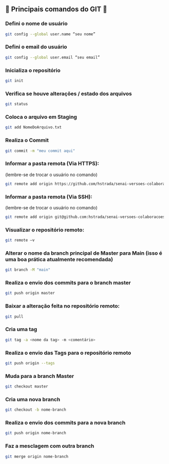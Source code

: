 ## 👑 Principais comandos do GIT 👑

###  Defini o nome de usuário 
```bash
git config --global user.name “seu nome”
```
###  Defini o email do usuário
```bash
git config --global user.email “seu email”
```

###  Inicializa o repositório
```bash
git init
```

###  Verifica se houve alterações / estado dos arquivos
```bash
git status
```
###  Coloca o arquivo em Staging
```bash
git add NomeDoArquivo.txt
```
###  Realiza o Commit
```bash
git commit -m "meu commit aqui" 
```
### Informar a pasta remota (Via HTTPS):
(lembre-se de trocar o usuário no comando)
```bash
git remote add origin https://github.com/hstrada/senai-versoes-colaboracoes.git
```
### Informar a pasta remota (Via SSH):
(lembre-se de trocar o usuário no comando)
```bash
git remote add origin git@github.com:hstrada/senai-versoes-colaboracoes.git
```
### Visualizar o repositório remoto:
```bash
git remote –v
```
### Alterar o nome da branch principal de Master para Main (isso é uma boa prática atualmente recomendada)
```bash
git branch -M "main"
```
###  Realiza o envio dos commits para o branch master
```bash
git push origin master
```
### Baixar a alteração feita no repositório remoto:
```bash
git pull
```
###  Cria uma tag 
```bash
git tag -a <nome da tag> -m <comentário>
```
###  Realiza o envio das Tags para o repositório remoto
```bash
git push origin --tags
```
###  Muda para a branch Master
```bash
git checkout master
```
###  Cria uma nova branch 
```bash
git checkout -b nome-branch
```
###  Realiza o envio dos commits para a nova branch
```bash
git push origin nome-branch
```
###  Faz a mesclagem com outra branch
```bash
git merge origin nome-branch
```


